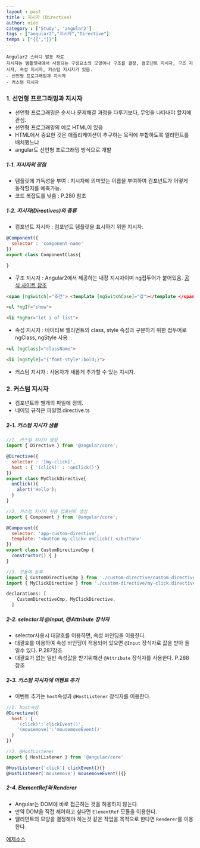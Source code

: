 ```yaml
---
layout : post
title : 지시자 (Directive)
author: niee
category : ['Study', 'angular2']
tags : ["angular2","지시자","Directive"]
temps : ["{{","}}"]
---
```


```
Angular2 스터디 발표 자료
지시자는 템플릿내에서 사용되는 구성요소의 모양이나 구조를 결정, 컴포넌트 지시자, 구조 지시자, 속성 지시자, 커스텀 지시자가 있음.
- 선언형 프로그래밍과 지시자
- 커스텀 지시자
```

### 1. 선언형 프로그래밍과 지시자

- 선언형 프로그래밍은 순서나 문제해결 과정을 다루기보다, 무엇을 나타내야 할지에 관심.
- 선언형 프로그래밍의 예로 HTML이 있음
- HTML에서 중요한 것은 애플리케이션이 추구하는 목적에 부합하도록 엘리먼트를 배치했느냐
- angular도 선언형 프로그래밍 방식으로 개발

##### 1-1. 지시자의 장점

- 템플릿에 가독성을 부여 : 지시자에 의미있는 이름을 부여하여 컴포넌트가 어떻게 동작할지를 예측가능.
- 코드 복잡도를 낮춤 : P.280 참조

##### 1-2. 지시자(Directives)의 종류

- 컴포넌트 지시자 : 컴포넌트 템플릿을 표시하기 위한 지시자.

```javascript
@Component({
  selector : 'component-name'
})
export class ComponentClass{

}
```

- 구조 지시자 : Angular2에서 제공하는 내장 지시자이며 ng접두어가 붙어있음. [공식 사이트 참조](https://v2.angular.io/docs/ts/latest/api/)

```html
<span [ngSwitch]="조건"> <template [ngSwitchCase]="값"></template </span>

<ul *ngIf="show">

<li *ngFor="let i of list">
```

- 속성 지시자 : 네이티브 엘리먼트의 class, style 속성과 구분하기 위한 접두어로 ngClass, ngStyle 사용

```html
<ul [ngClass]="className">

<li [ngStyle]="{'font-style':bold;}">
```

- 커스텀 지시자 : 사용자가 새롭게 추가할 수 있는 지시자.

### 2. 커스텀 지시자

- 컴포넌트와 별개의 파일에 정의.
- 네이밍 규칙은 파일명.directive.ts

##### 2-1. 커스텀 지시자 샘플

```javascript
//1. 커스텀 지시자 생성
import { Directive } from '@angular/core';

@Directive({
  selector : '[my-click]',
  host : { '(click)' : 'onClick()'}
})
export class MyClickDirective{
  onClick(){
    alert('Hello');
  }
}

//2. 커스텀 지시자 사용 컴포넌트 생성
import { Component } from '@angular/core';

@Component({
  selector: 'app-custom-directive',
  template: '<button my-click> onClick() </button>'
})
export class CustomDirectiveCmp {
  constructor() { }
}

//3. 모듈에 등록
import { CustomDirectiveCmp } from './custom-directive/custom-directive.component';
import { MyClickDirective } from './custom-directive/my-click.directive';

declarations: [
    CustomDirectiveCmp, MyClickDirective,
  ]
```

##### 2-2. selector와 @Input, @Attribute 장식자

- selector사용시 대괄호를 이용하면, 속성 바인딩을 이용한다.
- 대괄호를 이용하여 속성 바인딩이 적용되어 있으면 ```@Input``` 장식자로 값을 받아 들일수 있다. P.287참조
- 대괄호가 없는 일반 속성값을 받기위해선 ```@Attribute``` 장식자를 사용한다. P.288참조

##### 2-3. 커스텀 지시자에 이벤트 추가

- 이벤트 추가는 ```host```속성과 ```@HostListener``` 장식자를 이용한다.

```javascript
//1. host속성
@Directive({
  host : {
    '(click)':'clickEvent()',
    '(mousemove)':'mousemoveEvent()'
  }
})

//2. @HostListener
import { HostListener } from '@angular/core'

@HostListener('click') clickEvent(){}
@HostListener('mousemove') mousemoveEvent(){}
```

##### 2-4. ElementRef와 Renderer

- Angular는 DOM에 바로 접근하는 것을 허용하지 않는다.
- 만약 DOM을 직접 제어하고 싶다면 ```ElementRef``` 모듈을 이용한다.
- 엘리먼트의 모양을 결정해야 하는것 같은 작업을 목적으로 한다면 ```Renderer```를 이용한다.

[예제소스](https://github.com/wikibook/ng2-book/blob/master/directives/src/app/element-rendering/element-rendering.component.ts)
